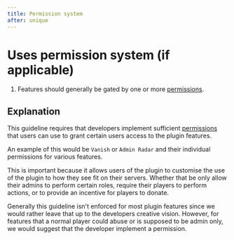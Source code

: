 ```yaml
---
title: Permission system
after: unique
---
```


# Uses permission system (if applicable)

1. Features should generally be gated by one or more <a href="/glossary#permissions" class="glossary-term">permissions</a>.

## Explanation

This guideline requires that developers implement sufficient <a href="/glossary#permissions" class="glossary-term"><span class="glossary-term__word">permissions</span></a> that users can use to grant certain users access to the plugin features.

An example of this would be `Vanish` or `Admin Radar` and their individual permissions for various features.

This is important because it allows users of the plugin to customise the use of the plugin to how they see fit on their servers. Whether that be only allow their admins to perform certain roles, require their players to perform actions, or to provide an incentive for players to donate.

Generally this guideline isn't enforced for most plugin features since we would rather leave that up to the developers creative vision. However, for features that a normal player could abuse or is supposed to be admin only, we would suggest that the developer implement a permission.

